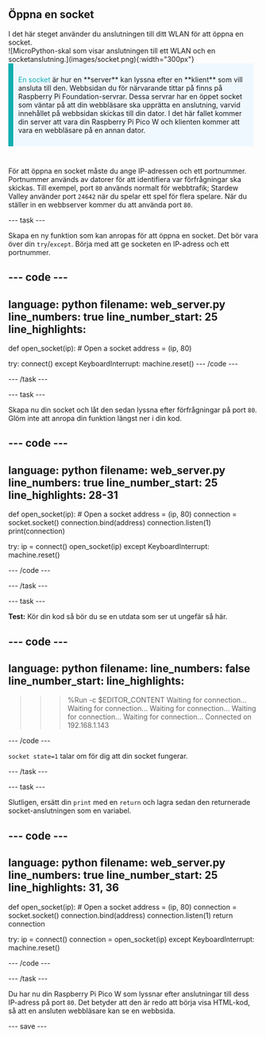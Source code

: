 ## Öppna en socket

<div style="display: flex; flex-wrap: wrap">
<div style="flex-basis: 200px; flex-grow: 1; margin-right: 15px;">
I det här steget använder du anslutningen till ditt WLAN för att öppna en socket.
</div>
<div>
![MicroPython-skal som visar anslutningen till ett WLAN och en socketanslutning.](images/socket.png){:width="300px"}
</div>
</div>

<div style="display: flex; flex-wrap: wrap">
<div style="flex-basis: 200px; flex-grow: 1; margin-right: 10px;">
<div style="border-left: solid; border-width:10px; border-color: #0faeb0; background-color: aliceblue; padding: 10px; display:flex; margin-bottom: 27px;"><p><span style="color: #0faeb0">En socket</span> är hur en **server** kan lyssna efter en **klient** som vill ansluta till den. Webbsidan du för närvarande tittar på finns på Raspberry Pi Foundation-servrar. Dessa servrar har en öppet socket som väntar på att din webbläsare ska upprätta en anslutning, varvid innehållet på webbsidan skickas till din dator. I det här fallet kommer din server att vara din Raspberry Pi Pico W och klienten kommer att vara en webbläsare på en annan dator.</p>
</div>
</div>
</div>

För att öppna en socket måste du ange IP-adressen och ett portnummer. Portnummer används av datorer för att identifiera var förfrågningar ska skickas. Till exempel, port `80` används normalt för webbtrafik; Stardew Valley använder port `24642` när du spelar ett spel för flera spelare. När du ställer in en webbserver kommer du att använda port `80`.

--- task ---

Skapa en ny funktion som kan anropas för att öppna en socket. Det bör vara över din `try`/`except`. Börja med att ge socketen en IP-adress och ett portnummer.

--- code ---
---
language: python
filename: web_server.py
line_numbers: true
line_number_start: 25
line_highlights: 
---
def open_socket(ip):
    # Open a socket
    address = (ip, 80)


try:
    connect()
except KeyboardInterrupt:
    machine.reset()
--- /code ---

--- /task ---

--- task ---

Skapa nu din socket och låt den sedan lyssna efter förfrågningar på port `80`. Glöm inte att anropa din funktion längst ner i din kod.

--- code ---
---
language: python
filename: web_server.py
line_numbers: true
line_number_start: 25
line_highlights: 28-31
---
def open_socket(ip):
    # Open a socket
    address = (ip, 80)
    connection = socket.socket()
    connection.bind(address)
    connection.listen(1)
    print(connection)

try:
    ip = connect()
    open_socket(ip)
except KeyboardInterrupt:
    machine.reset()

--- /code ---

--- /task ---

--- task ---

**Test:** Kör din kod så bör du se en utdata som ser ut ungefär så här.

--- code ---
---
language: python
filename: 
line_numbers: false
line_number_start: 
line_highlights: 
---
>>> %Run -c $EDITOR_CONTENT
Waiting for connection...
Waiting for connection...
Waiting for connection...
Waiting for connection...
Waiting for connection...
Connected on 192.168.1.143
<socket state=1 timeout=-1 incoming=0 off=0>
--- /code ---

`socket state=1` talar om för dig att din socket fungerar.

--- /task ---

--- task ---

Slutligen, ersätt din `print` med en `return` och lagra sedan den returnerade socket-anslutningen som en variabel.

--- code ---
---
language: python
filename: web_server.py
line_numbers: true
line_number_start: 25
line_highlights: 31, 36
---
def open_socket(ip):
    # Open a socket
    address = (ip, 80)
    connection = socket.socket()
    connection.bind(address)
    connection.listen(1)
    return connection


try:
    ip = connect()
    connection = open_socket(ip)
except KeyboardInterrupt:
    machine.reset()

--- /code ---

--- /task ---

Du har nu din Raspberry Pi Pico W som lyssnar efter anslutningar till dess IP-adress på port `80`. Det betyder att den är redo att börja visa HTML-kod, så att en ansluten webbläsare kan se en webbsida.

--- save ---
